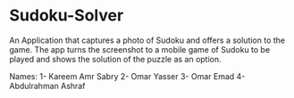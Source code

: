 # Sudoku-Solver
An Application that captures a photo of Sudoku and offers a solution to the game.
The app turns the screenshot to a mobile game of Sudoku to be played and shows the solution of the puzzle as an option.

Names:
1- Kareem Amr Sabry
2- Omar Yasser
3- Omar Emad
4- Abdulrahman Ashraf
